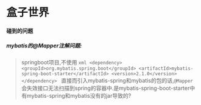 # 盒子世界

#### 碰到的问题

##### mybatis的@Mapper注解问题:

>  springboot项目,不使用
>     ```xml
>    <dependency>
>        <groupId>org.mybatis.spring.boot</groupId>
>       <artifactId>mybatis-spring-boot-starter</artifactId>
>       <version>2.1.0</version>
>   </dependency>
>     ```
>   直接而引入mybatis-spring和mybatis的包的话,`@Mapper`会失效接口无法扫描到spring的容器中.是mybatis-spring-boot-starter中有mybatis-spring和mybatis没有的jar导致的?
>





